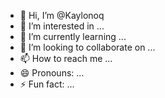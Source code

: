- 👋 Hi, I’m @Kaylonoq
- 👀 I’m interested in ...
- 🌱 I’m currently learning ...
- 💞️ I’m looking to collaborate on ...
- 📫 How to reach me ...
- 😄 Pronouns: ...
- ⚡ Fun fact: ...

<!---
Kaylonoq/Kaylonoq is a ✨ special ✨ repository because its `README.md` (this file) appears on your GitHub profile.
You can click the Preview link to take a look at your changes.
--->
